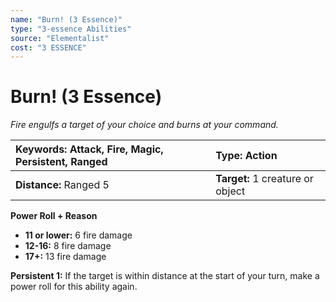 ```yaml
---
name: "Burn! (3 Essence)"
type: "3-essence Abilities"
source: "Elementalist"
cost: "3 ESSENCE"
---
```


# Burn! (3 Essence)

*Fire engulfs a target of your choice and burns at your command.*

| **Keywords:** Attack, Fire, Magic, Persistent, Ranged | **Type:** Action |
| :-- | :-- |
| **Distance:** Ranged 5 | **Target:** 1 creature or object |

**Power Roll + Reason**

- **11 or lower:** 6 fire damage
- **12-16:** 8 fire damage
- **17+:** 13 fire damage

**Persistent 1:** If the target is within distance at the start of your turn, make a power roll for this ability again.
